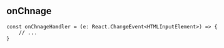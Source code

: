 ## onChnage

```tsx
const onChnageHandler = (e: React.ChangeEvent<HTMLInputElement>) => {
	// ...
}
```
